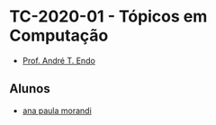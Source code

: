 # TC-2020-01 - Tópicos em Computação

- [Prof. André T. Endo](https://github.com/andreendo)

## Alunos

- [ana paula morandi](https://github.com/PaulaMorandi)
